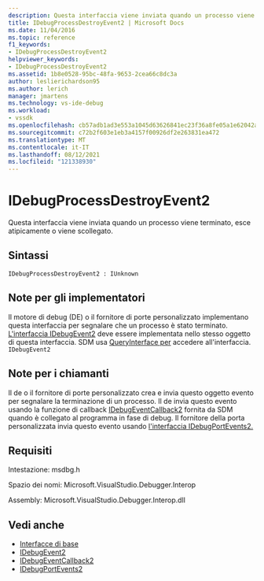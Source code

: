 ```yaml
---
description: Questa interfaccia viene inviata quando un processo viene terminato, esce atipicamente o viene scollegato.
title: IDebugProcessDestroyEvent2 | Microsoft Docs
ms.date: 11/04/2016
ms.topic: reference
f1_keywords:
- IDebugProcessDestroyEvent2
helpviewer_keywords:
- IDebugProcessDestroyEvent2
ms.assetid: 1b8e0528-95bc-48fa-9653-2cea66c8dc3a
author: leslierichardson95
ms.author: lerich
manager: jmartens
ms.technology: vs-ide-debug
ms.workload:
- vssdk
ms.openlocfilehash: cb57adb1ad3e553a1045d63626841ec23f36a8fe05a1e62042ae9aefc0e51666
ms.sourcegitcommit: c72b2f603e1eb3a4157f00926df2e263831ea472
ms.translationtype: MT
ms.contentlocale: it-IT
ms.lasthandoff: 08/12/2021
ms.locfileid: "121338930"
---
```

# <a name="idebugprocessdestroyevent2"></a>IDebugProcessDestroyEvent2
Questa interfaccia viene inviata quando un processo viene terminato, esce atipicamente o viene scollegato.

## <a name="syntax"></a>Sintassi

```
IDebugProcessDestroyEvent2 : IUnknown
```

## <a name="notes-for-implementers"></a>Note per gli implementatori
 Il motore di debug (DE) o il fornitore di porte personalizzato implementano questa interfaccia per segnalare che un processo è stato terminato. [L'interfaccia IDebugEvent2](../../../extensibility/debugger/reference/idebugevent2.md) deve essere implementata nello stesso oggetto di questa interfaccia. SDM usa [QueryInterface per](/cpp/atl/queryinterface) accedere all'interfaccia. `IDebugEvent2`

## <a name="notes-for-callers"></a>Note per i chiamanti
 Il de o il fornitore di porte personalizzato crea e invia questo oggetto evento per segnalare la terminazione di un processo. Il de invia questo evento usando la funzione di callback [IDebugEventCallback2](../../../extensibility/debugger/reference/idebugeventcallback2.md) fornita da SDM quando è collegato al programma in fase di debug. Il fornitore della porta personalizzata invia questo evento usando [l'interfaccia IDebugPortEvents2.](../../../extensibility/debugger/reference/idebugportevents2.md)

## <a name="requirements"></a>Requisiti
 Intestazione: msdbg.h

 Spazio dei nomi: Microsoft.VisualStudio.Debugger.Interop

 Assembly: Microsoft.VisualStudio.Debugger.Interop.dll

## <a name="see-also"></a>Vedi anche
- [Interfacce di base](../../../extensibility/debugger/reference/core-interfaces.md)
- [IDebugEvent2](../../../extensibility/debugger/reference/idebugevent2.md)
- [IDebugEventCallback2](../../../extensibility/debugger/reference/idebugeventcallback2.md)
- [IDebugPortEvents2](../../../extensibility/debugger/reference/idebugportevents2.md)
